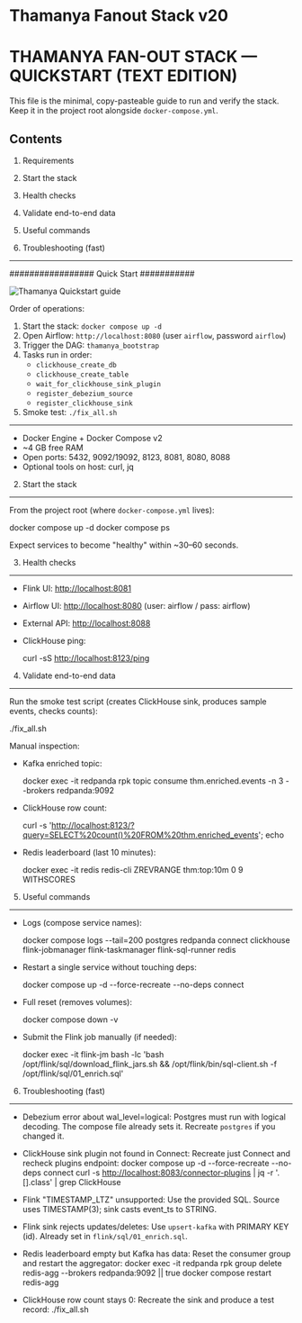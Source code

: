 # Thamanya Fanout Stack v20
# THAMANYA FAN-OUT STACK — QUICKSTART (TEXT EDITION)

This file is the minimal, copy-pasteable guide to run and verify the stack. Keep it in the project root alongside `docker-compose.yml`.

## Contents

1. Requirements

2. Start the stack

3. Health checks

4. Validate end-to-end data

5. Useful commands

6. Troubleshooting (fast)
   
---

#################  Quick Start  ###########

![Thamanya Quickstart guide](./Guide_pic)

Order of operations:
1. Start the stack: `docker compose up -d`
2. Open Airflow: `http://localhost:8080` (user `airflow`, password `airflow`)
3. Trigger the DAG: `thamanya_bootstrap`
4. Tasks run in order:
   - `clickhouse_create_db`
   - `clickhouse_create_table`
   - `wait_for_clickhouse_sink_plugin`
   - `register_debezium_source`
   - `register_clickhouse_sink`
5. Smoke test: `./fix_all.sh`



---





* Docker Engine + Docker Compose v2
* \~4 GB free RAM
* Open ports: 5432, 9092/19092, 8123, 8081, 8080, 8088
* Optional tools on host: curl, jq

2. Start the stack

---

From the project root (where `docker-compose.yml` lives):

docker compose up -d
docker compose ps

Expect services to become "healthy" within \~30–60 seconds.

3. Health checks

---

* Flink UI:      [http://localhost:8081](http://localhost:8081)
* Airflow UI:    [http://localhost:8080](http://localhost:8080)   (user: airflow / pass: airflow)
* External API:  [http://localhost:8088](http://localhost:8088)
* ClickHouse ping:

  curl -sS [http://localhost:8123/ping](http://localhost:8123/ping)

4. Validate end-to-end data

---

Run the smoke test script (creates ClickHouse sink, produces sample events, checks counts):

./fix\_all.sh

Manual inspection:

* Kafka enriched topic:

  docker exec -it redpanda rpk topic consume thm.enriched.events -n 3 --brokers redpanda:9092

* ClickHouse row count:

  curl -s '[http://localhost:8123/?query=SELECT%20count()%20FROM%20thm.enriched\_events](http://localhost:8123/?query=SELECT%20count%28%29%20FROM%20thm.enriched_events)'; echo

* Redis leaderboard (last 10 minutes):

  docker exec -it redis redis-cli ZREVRANGE thm\:top:10m 0 9 WITHSCORES

5. Useful commands

---

* Logs (compose service names):

  docker compose logs --tail=200 postgres redpanda connect clickhouse&#x20;
  flink-jobmanager flink-taskmanager flink-sql-runner redis

* Restart a single service without touching deps:

  docker compose up -d --force-recreate --no-deps connect

* Full reset (removes volumes):

  docker compose down -v

* Submit the Flink job manually (if needed):

  docker exec -it flink-jm bash -lc 'bash /opt/flink/sql/download\_flink\_jars.sh &&&#x20;
  /opt/flink/bin/sql-client.sh -f /opt/flink/sql/01\_enrich.sql'

6. Troubleshooting (fast)

---

* Debezium error about wal\_level=logical:
  Postgres must run with logical decoding. The compose file already sets it. Recreate `postgres` if you changed it.

* ClickHouse sink plugin not found in Connect:
  Recreate just Connect and recheck plugins endpoint:
  docker compose up -d --force-recreate --no-deps connect
  curl -s [http://localhost:8083/connector-plugins](http://localhost:8083/connector-plugins) | jq -r '.\[].class' | grep ClickHouse

* Flink "TIMESTAMP\_LTZ" unsupported:
  Use the provided SQL. Source uses TIMESTAMP(3); sink casts event\_ts to STRING.

* Flink sink rejects updates/deletes:
  Use `upsert-kafka` with PRIMARY KEY (id). Already set in `flink/sql/01_enrich.sql`.

* Redis leaderboard empty but Kafka has data:
  Reset the consumer group and restart the aggregator:
  docker exec -it redpanda rpk group delete redis-agg --brokers redpanda:9092 || true
  docker compose restart redis-agg

* ClickHouse row count stays 0:
  Recreate the sink and produce a test record:
  ./fix\_all.sh

